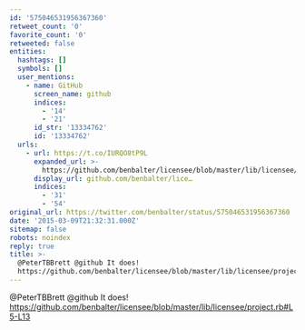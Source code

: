 ```yaml
---
id: '575046531956367360'
retweet_count: '0'
favorite_count: '0'
retweeted: false
entities:
  hashtags: []
  symbols: []
  user_mentions:
    - name: GitHub
      screen_name: github
      indices:
        - '14'
        - '21'
      id_str: '13334762'
      id: '13334762'
  urls:
    - url: https://t.co/IURQO8tP9L
      expanded_url: >-
        https://github.com/benbalter/licensee/blob/master/lib/licensee/project.rb#L5-L13
      display_url: github.com/benbalter/lice…
      indices:
        - '31'
        - '54'
original_url: https://twitter.com/benbalter/status/575046531956367360
date: '2015-03-09T21:32:31.000Z'
sitemap: false
robots: noindex
reply: true
title: >-
  @PeterTBBrett @github It does!
  https://github.com/benbalter/licensee/blob/master/lib/licensee/project.rb#L5-L13
---
```


@PeterTBBrett @github It does! https://github.com/benbalter/licensee/blob/master/lib/licensee/project.rb#L5-L13